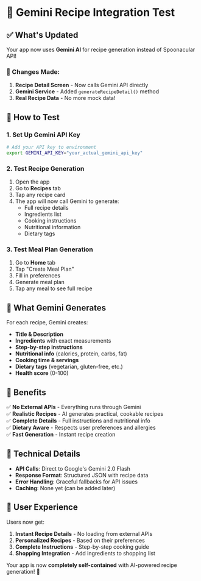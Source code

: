 # 🍳 Gemini Recipe Integration Test

## ✅ What's Updated

Your app now uses **Gemini AI** for recipe generation instead of Spoonacular API!

### 🔄 Changes Made:

1. **Recipe Detail Screen** - Now calls Gemini API directly
2. **Gemini Service** - Added `generateRecipeDetail()` method
3. **Real Recipe Data** - No more mock data!

## 🧪 How to Test

### 1. Set Up Gemini API Key

```bash
# Add your API key to environment
export GEMINI_API_KEY="your_actual_gemini_api_key"
```

### 2. Test Recipe Generation

1. Open the app
2. Go to **Recipes** tab
3. Tap any recipe card
4. The app will now call Gemini to generate:
   - Full recipe details
   - Ingredients list
   - Cooking instructions
   - Nutritional information
   - Dietary tags

### 3. Test Meal Plan Generation

1. Go to **Home** tab
2. Tap "Create Meal Plan"
3. Fill in preferences
4. Generate meal plan
5. Tap any meal to see full recipe

## 🎯 What Gemini Generates

For each recipe, Gemini creates:

- **Title & Description**
- **Ingredients** with exact measurements
- **Step-by-step instructions**
- **Nutritional info** (calories, protein, carbs, fat)
- **Cooking time & servings**
- **Dietary tags** (vegetarian, gluten-free, etc.)
- **Health score** (0-100)

## 🚀 Benefits

✅ **No External APIs** - Everything runs through Gemini  
✅ **Realistic Recipes** - AI generates practical, cookable recipes  
✅ **Complete Details** - Full instructions and nutritional info  
✅ **Dietary Aware** - Respects user preferences and allergies  
✅ **Fast Generation** - Instant recipe creation

## 🔧 Technical Details

- **API Calls**: Direct to Google's Gemini 2.0 Flash
- **Response Format**: Structured JSON with recipe data
- **Error Handling**: Graceful fallbacks for API issues
- **Caching**: None yet (can be added later)

## 📱 User Experience

Users now get:

1. **Instant Recipe Details** - No loading from external APIs
2. **Personalized Recipes** - Based on their preferences
3. **Complete Instructions** - Step-by-step cooking guide
4. **Shopping Integration** - Add ingredients to shopping list

Your app is now **completely self-contained** with AI-powered recipe generation! 🎉
